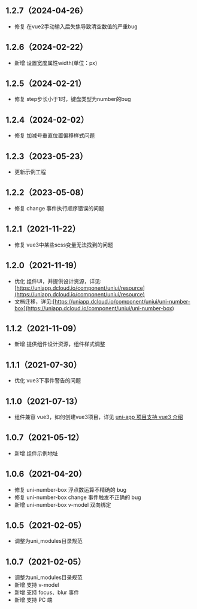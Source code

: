 ## 1.2.7（2024-04-26）
- 修复 在vue2手动输入后失焦导致清空数值的严重bug
## 1.2.6（2024-02-22）
- 新增 设置宽度属性width(单位：px)
## 1.2.5（2024-02-21）
- 修复 step步长小于1时，键盘类型为number的bug
## 1.2.4（2024-02-02）
- 修复 加减号垂直位置偏移样式问题
## 1.2.3（2023-05-23）
- 更新示例工程
## 1.2.2（2023-05-08）
- 修复 change 事件执行顺序错误的问题
## 1.2.1（2021-11-22）
- 修复 vue3中某些scss变量无法找到的问题
## 1.2.0（2021-11-19）
- 优化 组件UI，并提供设计资源，详见:[https://uniapp.dcloud.io/component/uniui/resource](https://uniapp.dcloud.io/component/uniui/resource)
- 文档迁移，详见:[https://uniapp.dcloud.io/component/uniui/uni-number-box](https://uniapp.dcloud.io/component/uniui/uni-number-box)
## 1.1.2（2021-11-09） 
- 新增 提供组件设计资源，组件样式调整
## 1.1.1（2021-07-30）
- 优化 vue3下事件警告的问题
## 1.1.0（2021-07-13）
- 组件兼容 vue3，如何创建vue3项目，详见 [uni-app 项目支持 vue3 介绍](https://ask.dcloud.net.cn/article/37834)
## 1.0.7（2021-05-12）
- 新增 组件示例地址
## 1.0.6（2021-04-20）
- 修复 uni-number-box 浮点数运算不精确的 bug
- 修复 uni-number-box change 事件触发不正确的 bug
- 新增 uni-number-box v-model 双向绑定
## 1.0.5（2021-02-05）
- 调整为uni_modules目录规范

## 1.0.7（2021-02-05）
- 调整为uni_modules目录规范
- 新增 支持 v-model
- 新增 支持 focus、blur 事件
- 新增 支持 PC 端
